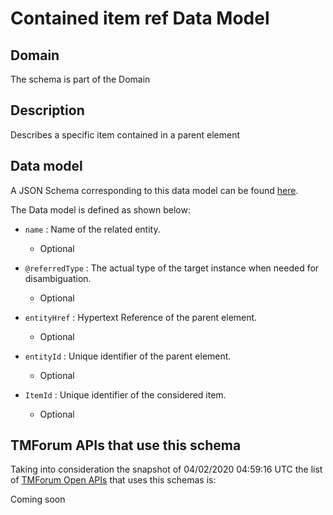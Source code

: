 # Contained item ref Data Model

## Domain

The  schema is part of the  Domain

## Description

Describes a specific item contained in a parent element

## Data model

A JSON Schema corresponding to this data model can be found
[here](https://github.com/tmforum-rand/schemas/blob/candidates/Common/ContainedItemRef.schema.json).

The Data model is defined as shown below:

- `name` : Name of the related entity.

  - Optional


- `@referredType` : The actual type of the target instance when needed for disambiguation.

  - Optional


- `entityHref` : Hypertext Reference of the parent element.

  - Optional


- `entityId` : Unique identifier of the parent element.

  - Optional


- `ItemId` : Unique identifier of the considered item.

  - Optional






## TMForum APIs that use this schema

Taking into consideration the snapshot of 04/02/2020 04:59:16 UTC the list of [TMForum Open APIs](https://www.tmforum.org/open-apis/) that uses this schemas is:

Coming soon